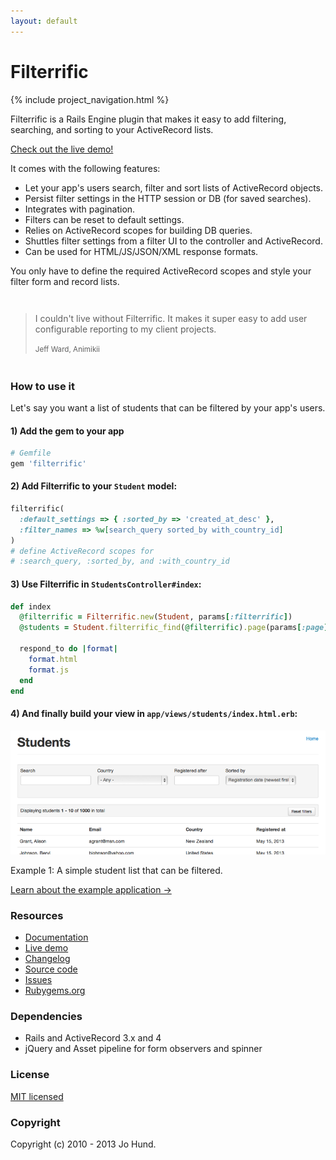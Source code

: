 ```yaml
---
layout: default
---
```


<div class="page-header">
  <h1>Filterrific</h1>
</div>



{% include project_navigation.html %}

<p class="lead">
  Filterrific is a Rails Engine plugin that makes it easy to add filtering,
  searching, and sorting to your ActiveRecord lists.
</p>

<a href="http://filterrific-demo.herokuapp.com/students" class="btn btn-success btn-large">
  Check out the live demo!
</a>

It comes with the following features:

* Let your app's users search, filter and sort lists of ActiveRecord objects.
* Persist filter settings in the HTTP session or DB (for saved searches).
* Integrates with pagination.
* Filters can be reset to default settings.
* Relies on ActiveRecord scopes for building DB queries.
* Shuttles filter settings from a filter UI to the controller and ActiveRecord.
* Can be used for HTML/JS/JSON/XML response formats.

You only have to define the required ActiveRecord scopes and style your filter
form and record lists.

<div style="margin: 3em 0; width: 560px;" class="well">
  <blockquote style="margin-bottom: 0;">
    <p>
      I couldn't live without Filterrific. It makes it super easy to add
      user configurable reporting to my client projects.
    </p>
    <small>Jeff Ward, Animikii</small>
  </blockquote>
</div>

### How to use it

Let's say you want a list of students that can be filtered by your app's users.

#### 1) Add the gem to your app

```ruby
# Gemfile
gem 'filterrific'
```

#### 2) Add Filterrific to your `Student` model:

```ruby
filterrific(
  :default_settings => { :sorted_by => 'created_at_desc' },
  :filter_names => %w[search_query sorted_by with_country_id]
)
# define ActiveRecord scopes for
# :search_query, :sorted_by, and :with_country_id
```

#### 3) Use Filterrific in `StudentsController#index`:

```ruby
def index
  @filterrific = Filterrific.new(Student, params[:filterrific])
  @students = Student.filterrific_find(@filterrific).page(params[:page])

  respond_to do |format|
    format.html
    format.js
  end
end
```

#### 4) And finally build your view in `app/views/students/index.html.erb`:

<p class="unconstrained">
  <img src="/images/screenshot_s.png" alt="Filterrific in action" class="img-polaroid" />
  <div class="img_caption">
    Example 1: A simple student list that can be filtered.
  </div>
</p>

<p>
  <a href="/pages/example_application.html" class='btn btn-success'>Learn about the example application &rarr;</a>
</p>

<div class="row">

  <div class="span3">
    <h3>Resources</h3>
    <ul>
      <li><a href="http://filterrific.clearcove.ca">Documentation</a>
      <li><a href="http://filterrific-demo.herokuapp.com">Live demo</a>
      <li><a href="https://github.com/jhund/filterrific/blob/master/CHANGELOG.md">Changelog</a>
      <li><a href="github)](https://github.com/jhund/filterrific">Source code</a>
      <li><a href="https://github.com/jhund/filterrific/issues">Issues</a>
      <li><a href="http://rubygems.org/gems/filterrific">Rubygems.org</a>
    </ul>
  </div>

  <div class="span4">
    <h3>Dependencies</h3>
    <ul>
      <li>Rails and ActiveRecord 3.x and 4</li>
      <li>jQuery and Asset pipeline for form observers and spinner</li>
    </ul>
  </div>

  <div class="span3">
    <h3>License</h3>
    <a href="https://github.com/jhund/filterrific/blob/master/MIT-LICENSE">MIT licensed</a>
    <h3>Copyright</h3>
    Copyright (c) 2010 - 2013 Jo Hund.
  </div>

</div>
